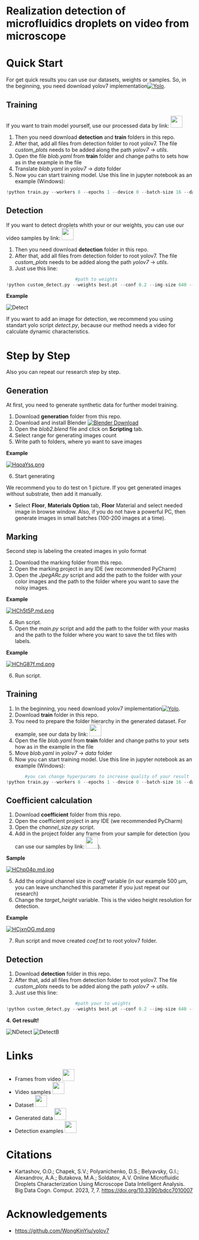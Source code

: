 # Realization detection of microfluidics droplets on video from microscope


# Quick Start
For get quick results you can use our datasets, weights or samples. So, in the beginning, you need download yolov7 implementation[![Yolo](https://img.shields.io/badge/WongKinYiu-yolov7-brightgreen)](https://github.com/WongKinYiu/yolov7).

## Training
If you want to train model yourself, use our processed data by link:  <a href="https://drive.google.com/drive/folders/104Orc2h7frr11w__hI5zGlNCHhpYgnnG?usp=sharing"><img src="https://iili.io/HCNp5Wg.th.png" width="32" height="32"></a>

1. Then you need download **detection** and **train** folders in this repo. 
2. After that, add all files from detection folder to root yolov7. The file _custom_plots_ needs 
    to be added along the path _yolov7_ -> _utils_.
3. Open the file _blob.yaml_ from **train** folder and change paths to sets how as in the example in the file
4. Translate _blob.yaml_ in _yolov7_ -> _data_ folder
5. Now you can start training model. Use this line  in jupyter notebook as an example (Windows):
 ```python
!python train.py --workers 8 --epochs 1 --device 0 --batch-size 16 --data data/blob.yaml --img 640 360 --cfg cfg/training/yolov7.yaml --weights '' --name blob_test --hyp data/hyp.scratch.custom.yaml
```
## Detection
If you want to detect droplets whith your or our weights, you can use our video samples by link: <a href="https://drive.google.com/drive/folders/16pVv_uIjr1gZ4TzCAb64D3J0CZCiEXLo?usp=sharing"><img src="https://iili.io/HCNp5Wg.th.png" width="32" height="32"></a>
1. Then you need download **detection** folder in this repo.
2. After that, add all files from detection folder to root yolov7. The file _custom_plots_ needs 
    to be added along the path _yolov7_ -> _utils_.
1. Just use this line:
 ```python
                           #path to weights                                  #path to video
!python custom_detect.py --weights best.pt --conf 0.2 --img-size 640 --source BlobV.mp4
```

**Example**

![Detect](https://media.giphy.com/media/ozVWYbr73cRaDuMjWY/giphy.gif)

If you want to add an image for detection, we recommend you using standart yolo script _detect.py_, because our method needs a video for 
calculate dynamic characteristics.

# Step by Step
Also you can repeat our research step by step.
## Generation
At first, you need to generate synthetic data for further model training.
1. Download **generation** folder from this repo.
2. Download and install Blender [![Blender Download](https://img.shields.io/badge/Blender-3.1.2-brightgreen)](https://www.blender.org/download/)
3. Open the _blob2.blend_ file and click on **Scripting** tab.
4. Select range for generating images count
5. Write path to folders, where yo want to save images

**Example**


<a href="https://freeimage.host/ru"><img src="https://iili.io/HqoaYss.png" alt="HqoaYss.png" border="0"></a>


6. Start generating

We recommend you to do test on 1 picture. If you get generated images without substrate, then add it manually. 
- Select **Floor**, **Materials Option** tab, **Floor** Material and select needed image in browse window.
Also, if you do not have a powerful PC, then generate images in small batches (100-200 images at a time).
## Marking
Second step is labeling the created images in yolo format
1. Download the marking folder from this repo.
2. Open the marking project in any IDE (we recommended PyCharm)
3. Open the _JpegARc.py_ script and add the path to the folder with your color images and the path to the folder where you want to save the noisy images.

**Example**


[![HCh5t5P.md.png](https://iili.io/HCh5t5P.md.png)](https://freeimage.host/i/HCh5t5P)


4. Run script.
5. Open the _main.py_ script and add the path to the folder with your masks and the path to the folder where you want to save the txt files with labels.


**Example**


[![HChG87f.md.png](https://iili.io/HChG87f.md.png)](https://freeimage.host/i/HChG87f)


6. Run script.

## Training
1. In the beginning, you need download yolov7 implementation[![Yolo](https://img.shields.io/badge/WongKinYiu-yolov7-brightgreen)](https://github.com/WongKinYiu/yolov7).
2. Download **train** folder in this repo. 
3. You need to prepare the folder hierarchy in the generated dataset. For example, see our data by link: <a href="https://drive.google.com/drive/folders/104Orc2h7frr11w__hI5zGlNCHhpYgnnG?usp=sharing"><img src="https://iili.io/HCNp5Wg.th.png" width="32" height="32"></a>
4. Open the file _blob.yaml_ from **train** folder and change paths to your sets how as in the example in the file
4. Move _blob.yaml_ in _yolov7_ -> _data_ folder
5. Now you can start training model. Use this line  in jupyter notebook as an example (Windows):
 ```python
        #you can change hyperparams to increase quality of your result
!python train.py --workers 8 --epochs 1 --device 0 --batch-size 16 --data data/blob.yaml --img 640 360 --cfg cfg/training/yolov7.yaml --weights '' --name blob_test --hyp data/hyp.scratch.custom.yaml
```
## Coefficient calculation
1. Download **coefficient** folder from this repo.
2. Open the coefficient project in any IDE (we recommended PyCharm)
3. Open the _channel_size.py_ script.
4. Add in the project folder any frame from your sample for detection (you can use our samples by link: <a href="https://drive.google.com/drive/folders/1c4oT04RmMVdZzgnwagMsZKmGaJl4jRB2?usp=sharing"><img src="https://iili.io/HCNp5Wg.th.png" width="32" height="32"></a>).


**Sample**


[![HChp04p.md.jpg](https://iili.io/HChp04p.md.jpg)](https://freeimage.host/i/HChp04p)


5. Add the original channel size in _coeff_ variable (in our example 500 μm, you can leave unchanched this parameter if you just repeat our research)
6. Change the _target_height_ variable. This is the video height resolution for detection.

**Example**

[![HCjxnOG.md.png](https://iili.io/HCjxnOG.md.png)](https://freeimage.host/i/HCjxnOG)



7. Run script and move created _coef.txt_ to root yolov7 folder.

## Detection

1. Download **detection** folder in this repo.
2. After that, add all files from detection folder to root yolov7. The file _custom_plots_ needs 
    to be added along the path _yolov7_ -> _utils_.
3. Just use this line:
 ```python
                           #path your to weights                             #path to video sample
!python custom_detect.py --weights best.pt --conf 0.2 --img-size 640 --source BlobV.mp4
```

**4. Get result!**



![NDetect](https://media.giphy.com/media/a2KgmdaYwCODPhjd2u/giphy.gif)
![DetectB](https://media.giphy.com/media/Zx2pj9GPX76Smn1fSL/giphy.gif)

# Links
- Frames from video <a href="https://drive.google.com/drive/folders/1c4oT04RmMVdZzgnwagMsZKmGaJl4jRB2?usp=sharing"><img src="https://iili.io/HCNp5Wg.th.png" width="32" height="32"></a>
- Video samples <a href="https://drive.google.com/drive/folders/16pVv_uIjr1gZ4TzCAb64D3J0CZCiEXLo?usp=sharing"><img src="https://iili.io/HCNp5Wg.th.png" width="32" height="32"></a>
- Dataset <a href="https://drive.google.com/drive/folders/104Orc2h7frr11w__hI5zGlNCHhpYgnnG?usp=sharing"><img src="https://iili.io/HCNp5Wg.th.png" width="32" height="32"></a>
- Generated data <a href="https://drive.google.com/drive/folders/1fiL_nwUzRA6ryYSrHCgxOVQVZJdGT8Ny?usp=sharing"><img src="https://iili.io/HCNp5Wg.th.png" width="32" height="32"></a>
- Detection examples <a href="https://drive.google.com/drive/folders/1v1G7n_1RW7yx6OzoBfC3ip4Bxci6BDjI?usp=sharing"><img src="https://iili.io/HCNp5Wg.th.png" width="32" height="32"></a>

# Citations
- Kartashov, O.O.; Chapek, S.V.; Polyanichenko, D.S.; Belyavsky, G.I.; Alexandrov, A.A.; Butakova, M.A.; Soldatov, A.V. Online Microfluidic Droplets Characterization Using Microscope Data Intelligent Analysis. Big Data Cogn. Comput. 2023, 7, 7. https://doi.org/10.3390/bdcc7010007
# Acknowledgements
- https://github.com/WongKinYiu/yolov7
